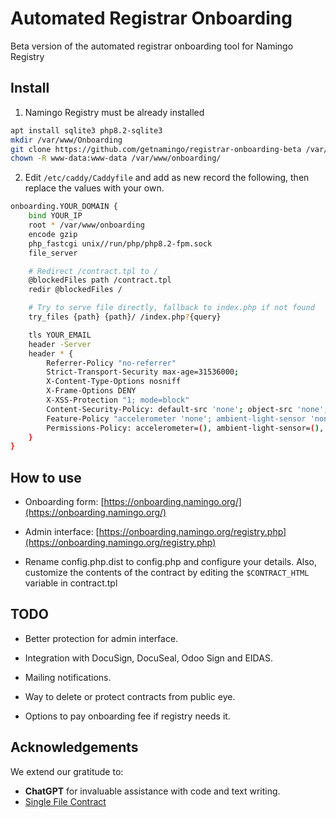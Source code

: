 # Automated Registrar Onboarding
Beta version of the automated registrar onboarding tool for Namingo Registry

## Install

1. Namingo Registry must be already installed

```bash
apt install sqlite3 php8.2-sqlite3
mkdir /var/www/Onboarding
git clone https://github.com/getnamingo/registrar-onboarding-beta /var/www/onboarding
chown -R www-data:www-data /var/www/onboarding/
```

2. Edit `/etc/caddy/Caddyfile` and add as new record the following, then replace the values with your own.

```bash
onboarding.YOUR_DOMAIN {
    bind YOUR_IP
    root * /var/www/onboarding
    encode gzip
    php_fastcgi unix//run/php/php8.2-fpm.sock
    file_server

    # Redirect /contract.tpl to /
    @blockedFiles path /contract.tpl
    redir @blockedFiles /

    # Try to serve file directly, fallback to index.php if not found
    try_files {path} {path}/ /index.php?{query}

    tls YOUR_EMAIL
    header -Server
    header * {
        Referrer-Policy "no-referrer"
        Strict-Transport-Security max-age=31536000;
        X-Content-Type-Options nosniff
        X-Frame-Options DENY
        X-XSS-Protection "1; mode=block"
        Content-Security-Policy: default-src 'none'; object-src 'none'; base-uri 'self'; frame-ancestors 'none'; img-src https:; font-src 'self'; style-src 'self' 'unsafe-inline' https://cdnjs.cloudflare.com; script-src 'none'; form-action 'self'; worker-src 'none'; frame-src 'none';
        Feature-Policy "accelerometer 'none'; ambient-light-sensor 'none'; autoplay 'none'; camera 'none'; encrypted-media 'none'; fullscreen 'self'; geolocation 'none'; gyroscope 'none'; magnetometer 'none'; microphone 'none'; midi 'none'; payment 'none'; picture-in-picture 'self'; speaker 'none'; usb 'none'; vr 'none';"
        Permissions-Policy: accelerometer=(), ambient-light-sensor=(), autoplay=(), camera=(), encrypted-media=(), fullscreen=(self), geolocation=(), gyroscope=(), magnetometer=(), microphone=(), midi=(), payment=(), picture-in-picture=(self), speaker=(), usb=(), vr=();
    }
}
```

## How to use

- Onboarding form: [https://onboarding.namingo.org/](https://onboarding.namingo.org/)

- Admin interface: [https://onboarding.namingo.org/registry.php](https://onboarding.namingo.org/registry.php)

- Rename config.php.dist to config.php and configure your details. Also, customize the contents of the contract by editing the `$CONTRACT_HTML` variable in contract.tpl

## TODO

- Better protection for admin interface.

- Integration with DocuSign, DocuSeal, Odoo Sign and EIDAS.

- Mailing notifications.

- Way to delete or protect contracts from public eye.

- Options to pay onboarding fee if registry needs it.

## Acknowledgements

We extend our gratitude to:
- **ChatGPT** for invaluable assistance with code and text writing.
- [Single File Contract](https://github.com/nonsalant/contract)
